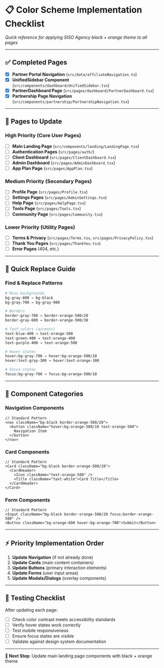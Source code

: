 # 📋 **Color Scheme Implementation Checklist**

*Quick reference for applying SISO Agency black + orange theme to all pages*

---

## ✅ **Completed Pages**
- [x] **Partner Portal Navigation** (`src/data/affiliateNavigation.ts`)
- [x] **UnifiedSidebar Component** (`src/components/dashboard/UnifiedSidebar.tsx`)
- [x] **PartnerDashboard Page** (`src/pages/dashboard/PartnerDashboard.tsx`)
- [x] **Partnership Page Navigation** (`src/components/partnership/PartnershipNavigation.tsx`)

---

## 🔄 **Pages to Update**

### **High Priority (Core User Pages)**
- [ ] **Main Landing Page** (`src/components/landing/LandingPage.tsx`)
- [ ] **Authentication Pages** (`src/pages/auth/`)
- [ ] **Client Dashboard** (`src/pages/ClientDashboard.tsx`)
- [ ] **Admin Dashboard** (`src/pages/AdminDashboard.tsx`)
- [ ] **App Plan Page** (`src/pages/AppPlan.tsx`)

### **Medium Priority (Secondary Pages)**
- [ ] **Profile Page** (`src/pages/Profile.tsx`)
- [ ] **Settings Pages** (`src/pages/AdminSettings.tsx`)
- [ ] **Help Page** (`src/pages/HelpPage.tsx`)
- [ ] **Tools Page** (`src/pages/Tools.tsx`)
- [ ] **Community Page** (`src/pages/Community.tsx`)

### **Lower Priority (Utility Pages)**
- [ ] **Terms & Privacy** (`src/pages/Terms.tsx`, `src/pages/PrivacyPolicy.tsx`)
- [ ] **Thank You Pages** (`src/pages/ThankYou.tsx`)
- [ ] **Error Pages** (404, etc.)

---

## 🔧 **Quick Replace Guide**

### **Find & Replace Patterns**
```bash
# Main backgrounds
bg-gray-800 → bg-black
bg-gray-700 → bg-gray-900

# Borders
border-gray-700 → border-orange-500/20
border-gray-600 → border-orange-500/30

# Text colors (accents)
text-blue-400 → text-orange-500
text-green-400 → text-orange-400
text-purple-400 → text-orange-500

# Hover states
hover:bg-gray-700 → hover:bg-orange-500/10
hover:text-gray-300 → hover:text-orange-300

# Focus states
focus:bg-gray-700 → focus:bg-orange-500/10
```

---

## 📄 **Component Categories**

### **Navigation Components**
```tsx
// Standard Pattern
<nav className="bg-black border-orange-500/20">
  <button className="hover:bg-orange-500/10 text-orange-500">
    Navigation Item
  </button>
</nav>
```

### **Card Components**
```tsx
// Standard Pattern
<Card className="bg-black border-orange-500/20">
  <CardHeader>
    <Icon className="text-orange-500" />
    <Title className="text-white">Card Title</Title>
  </CardHeader>
</Card>
```

### **Form Components**
```tsx
// Standard Pattern
<Input className="bg-black border-orange-500/20 focus:border-orange-500" />
<Button className="bg-orange-600 hover:bg-orange-700">Submit</Button>
```

---

## ⚡ **Priority Implementation Order**

1. **Update Navigation** (if not already done)
2. **Update Cards** (main content containers)
3. **Update Buttons** (primary interaction elements)
4. **Update Forms** (user input areas)
5. **Update Modals/Dialogs** (overlay components)

---

## 🧪 **Testing Checklist**

After updating each page:
- [ ] Check color contrast meets accessibility standards
- [ ] Verify hover states work correctly
- [ ] Test mobile responsiveness
- [ ] Ensure focus states are visible
- [ ] Validate against design system documentation

---

**📝 Next Step**: Update main landing page components with black + orange theme 
